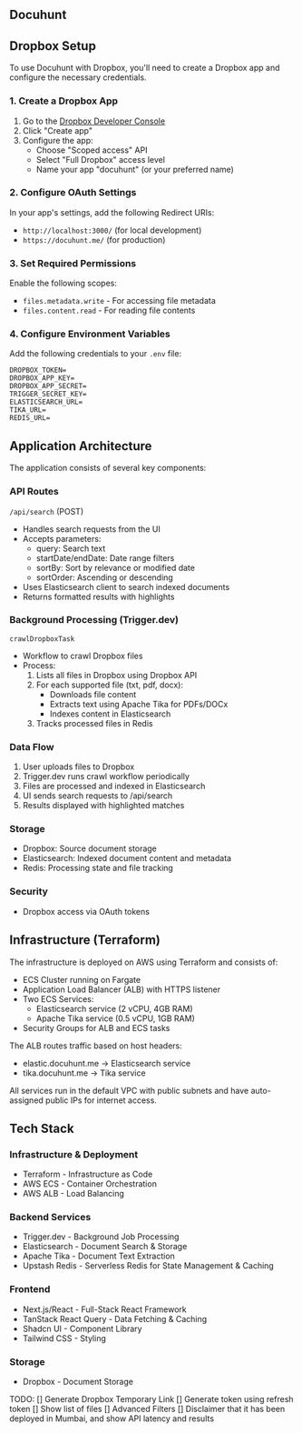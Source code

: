 ## Docuhunt

## Dropbox Setup

To use Docuhunt with Dropbox, you'll need to create a Dropbox app and configure the necessary credentials.

### 1. Create a Dropbox App

1. Go to the [Dropbox Developer Console](https://www.dropbox.com/developers)
2. Click "Create app"
3. Configure the app:
   - Choose "Scoped access" API
   - Select "Full Dropbox" access level
   - Name your app "docuhunt" (or your preferred name)

### 2. Configure OAuth Settings

In your app's settings, add the following Redirect URIs:

- `http://localhost:3000/` (for local development)
- `https://docuhunt.me/` (for production)

### 3. Set Required Permissions

Enable the following scopes:

- `files.metadata.write` - For accessing file metadata
- `files.content.read` - For reading file contents

### 4. Configure Environment Variables

Add the following credentials to your `.env` file:

```
DROPBOX_TOKEN=
DROPBOX_APP_KEY=
DROPBOX_APP_SECRET=
TRIGGER_SECRET_KEY=
ELASTICSEARCH_URL=
TIKA_URL=
REDIS_URL=
```

## Application Architecture

The application consists of several key components:

### API Routes

`/api/search` (POST)

- Handles search requests from the UI
- Accepts parameters:
  - query: Search text
  - startDate/endDate: Date range filters
  - sortBy: Sort by relevance or modified date
  - sortOrder: Ascending or descending
- Uses Elasticsearch client to search indexed documents
- Returns formatted results with highlights

### Background Processing (Trigger.dev)

`crawlDropboxTask`

- Workflow to crawl Dropbox files
- Process:
  1. Lists all files in Dropbox using Dropbox API
  2. For each supported file (txt, pdf, docx):
     - Downloads file content
     - Extracts text using Apache Tika for PDFs/DOCx
     - Indexes content in Elasticsearch
  3. Tracks processed files in Redis

### Data Flow

1. User uploads files to Dropbox
2. Trigger.dev runs crawl workflow periodically
3. Files are processed and indexed in Elasticsearch
4. UI sends search requests to /api/search
5. Results displayed with highlighted matches

### Storage

- Dropbox: Source document storage
- Elasticsearch: Indexed document content and metadata
- Redis: Processing state and file tracking

### Security

- Dropbox access via OAuth tokens

## Infrastructure (Terraform)

The infrastructure is deployed on AWS using Terraform and consists of:

- ECS Cluster running on Fargate
- Application Load Balancer (ALB) with HTTPS listener
- Two ECS Services:
  - Elasticsearch service (2 vCPU, 4GB RAM)
  - Apache Tika service (0.5 vCPU, 1GB RAM)
- Security Groups for ALB and ECS tasks

The ALB routes traffic based on host headers:

- elastic.docuhunt.me -> Elasticsearch service
- tika.docuhunt.me -> Tika service

All services run in the default VPC with public subnets and have auto-assigned public IPs for internet access.

## Tech Stack

### Infrastructure & Deployment

- Terraform - Infrastructure as Code
- AWS ECS - Container Orchestration
- AWS ALB - Load Balancing

### Backend Services

- Trigger.dev - Background Job Processing
- Elasticsearch - Document Search & Storage
- Apache Tika - Document Text Extraction
- Upstash Redis - Serverless Redis for State Management & Caching

### Frontend

- Next.js/React - Full-Stack React Framework
- TanStack React Query - Data Fetching & Caching
- Shadcn UI - Component Library
- Tailwind CSS - Styling

### Storage

- Dropbox - Document Storage

TODO:
[] Generate Dropbox Temporary Link
[] Generate token using refresh token
[] Show list of files
[] Advanced Filters
[] Disclaimer that it has been deployed in Mumbai, and show API latency and results
